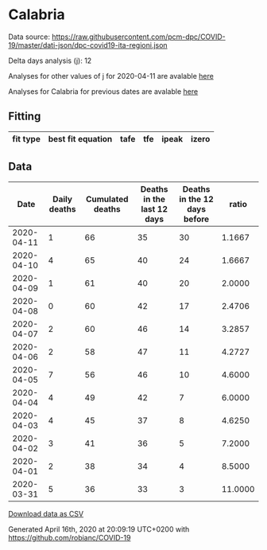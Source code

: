 # Calabria

Data source: https://raw.githubusercontent.com/pcm-dpc/COVID-19/master/dati-json/dpc-covid19-ita-regioni.json

Delta days analysis (j): 12

Analyses for other values of j for 2020-04-11 are avalable [here](../2020-04-11/README.md)

Analyses for Calabria for previous dates are avalable [here](../README.md)

## Fitting 
|fit type|best fit equation|tafe|tfe|ipeak|izero|
|-------|-----|--------|------|---|---|

## Data
|Date|Daily deaths|Cumulated deaths|Deaths in the last 12 days|Deaths in the 12 days before|ratio|
|----|----------|-----------|-------|--------------------|-----|
|2020-04-11|1|66|35|30|1.1667|
|2020-04-10|4|65|40|24|1.6667|
|2020-04-09|1|61|40|20|2.0000|
|2020-04-08|0|60|42|17|2.4706|
|2020-04-07|2|60|46|14|3.2857|
|2020-04-06|2|58|47|11|4.2727|
|2020-04-05|7|56|46|10|4.6000|
|2020-04-04|4|49|42|7|6.0000|
|2020-04-03|4|45|37|8|4.6250|
|2020-04-02|3|41|36|5|7.2000|
|2020-04-01|2|38|34|4|8.5000|
|2020-03-31|5|36|33|3|11.0000|

[Download data as CSV](COVID-19_calabria_j12_2020-04-11.csv)

Generated April 16th, 2020 at 20:09:19 UTC+0200 with https://github.com/robianc/COVID-19
